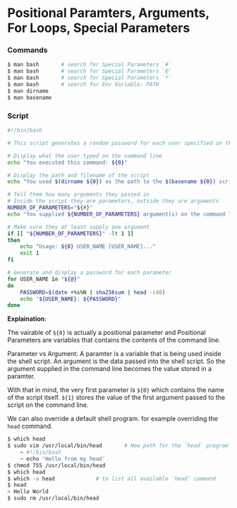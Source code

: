 # Positional Paramters, Arguments, For Loops, Special Parameters


### Commands

```bash
$ man bash       # search for Special Parameters `#`
$ man bash       # search for Special Parameters `@`
$ man bash       # search for Special Parameters `*`
$ man bash       # search for Env Variable: PATH
$ man dirname
$ man basename
```

### Script

```bash
#!/bin/bash

# This script generates a random password for each user specified on the command line

# Display what the user typed on the command line
echo "You executed this command: ${0}"

# Display the path and filename of the script
echo "You used $(dirname ${0}) as the path to the $(basename ${0}) script."

# Tell them how many arguments they passed in
# Inside the script they are parameters, outside they are arguments
NUMBER_OF_PARAMETERS="${#}"
echo "You supplied ${NUMBER_OF_PARAMETERS} argument(s) on the command line."

# Make sure they at least supply one argument
if [[ "${NUMBER_OF_PARAMETERS}" -lt 1 ]]
then
	echo "Usage: ${0} USER_NAME [USER_NAME]..."
	exit 1
fi

# Generate and display a password for each parameter
for USER_NAME in "${@}"
do
	PASSWORD=$(date +%s%N | sha256sum | head -c48)
	echo "${USER_NAME}: ${PASSWORD}"
done
```

**Explaination**:

The vairable of `${0}` is actually a positional parameter and Positional Parameters are variables that contains the contents of the command line.

Parameter vs Argument: A paramter is a variable that is being used inside the shell script. An argument is the data passed into the shell script. So the argument supplied in the command line becomes the value stored in a paramter.

With that in mind, the very first parameter is `${0}` which contains the name of the script itself. `${1}` stores the value of the first argument passed to the script on the command line.

We can also override a default shell program. for example overriding the `head` command.
```bash
$ which head
$ sudo vim /usr/local/bin/head       # New path for the `head` program
    ~ #!/bin/bash
    ~ echo 'Hello from my head'
$ chmod 755 /usr/local/bin/head
$ which head
$ which -a head             # to list all available `head` command
$ head  
> Hello World
$ sudo rm /usr/local/bin/head
```
